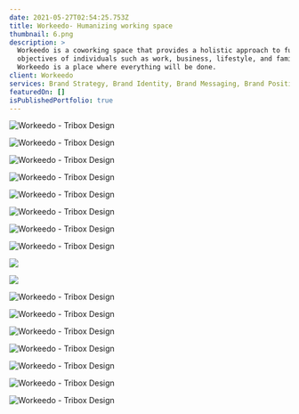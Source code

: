 ```yaml
---
date: 2021-05-27T02:54:25.753Z
title: Workeedo- Humanizing working space
thumbnail: 6.png
description: >
  Workeedo is a coworking space that provides a holistic approach to fulfill the
  objectives of individuals such as work, business, lifestyle, and family.
  Workeedo is a place where everything will be done. 
client: Workeedo
services: Brand Strategy, Brand Identity, Brand Messaging, Brand Positioning
featuredOn: []
isPublishedPortfolio: true
---
```

![Workeedo - Tribox Design](0.png)

![Workeedo - Tribox Design](1.png)

![Workeedo - Tribox Design](5.png)

![Workeedo - Tribox Design](2.png)

![Workeedo - Tribox Design](3.1.png)

![Workeedo - Tribox Design](3.png)

![Workeedo - Tribox Design](4.1.png)

![Workeedo - Tribox Design](4.png)



![](7.png)

![](8.png)

![Workeedo - Tribox Design](9.png)

![Workeedo - Tribox Design](10.png)

![Workeedo - Tribox Design](11.png)

![Workeedo - Tribox Design](12.png)

![Workeedo - Tribox Design](13.png)

![Workeedo - Tribox Design](14.png)

![Workeedo - Tribox Design](15.png)